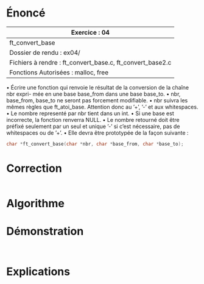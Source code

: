 # Énoncé

| Exercice : 04                                             |
| --------------------------------------------------------- |
| ft_convert_base                                           |
| Dossier de rendu : ex04/                                  |
| Fichiers à rendre : ft_convert_base.c, ft_convert_base2.c |
| Fonctions Autorisées : malloc, free                       |
• Écrire une fonction qui renvoie le résultat de la conversion de la chaîne nbr expri-
mée en une base base_from dans une base base_to.
• nbr, base_from, base_to ne seront pas forcement modifiable.
• nbr suivra les mêmes règles que ft_atoi_base. Attention donc au ’+’, ’-’ et aux
whitespaces.
• Le nombre representé par nbr tient dans un int.
• Si une base est incorrecte, la fonction renverra NULL.
• Le nombre retourné doit être préfixé seulement par un seul et unique ’-’ si c’est
nécessaire, pas de whitespaces ou de ’+’.
• Elle devra être prototypée de la façon suivante :
```C
char *ft_convert_base(char *nbr, char *base_from, char *base_to);
```
# Correction

```C

```
# Algorithme



# Démonstration

```C

```

```

```
# Explications
